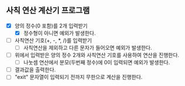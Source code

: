 ## 사칙 연산 계산기 프로그램
  - [x] 양의 정수(0 포함)를 2개 입력받기
    - [x] 정수형이 아니면 예외가 발생한다.
  - [ ] 사칙연산 기호(+, -, *, /)를 입력받기
    - [ ] 사칙연산을 제외하고 다른 문자가 들어오면 예외가 발생한다.
  - [ ] 위에서 입력받은 양의 정수 2개와 사칙연산 기호를 사용하여 연산을 진행한다.
    - [ ] 나눗셈 연산에서 분모(두번째 정수)에 0이 입력되면 예외가 발생한다.
  - [ ] 결과값을 출력한다.
  - [ ] "exit" 문자열이 입력되기 전까지 무한으로 계산을 진행한다.

